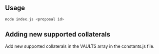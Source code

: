 ## Usage

```bash
node index.js <proposal id>
```

## Adding new supported collaterals

Add new supported collaterals in the VAULTS array in the constants.js file.
